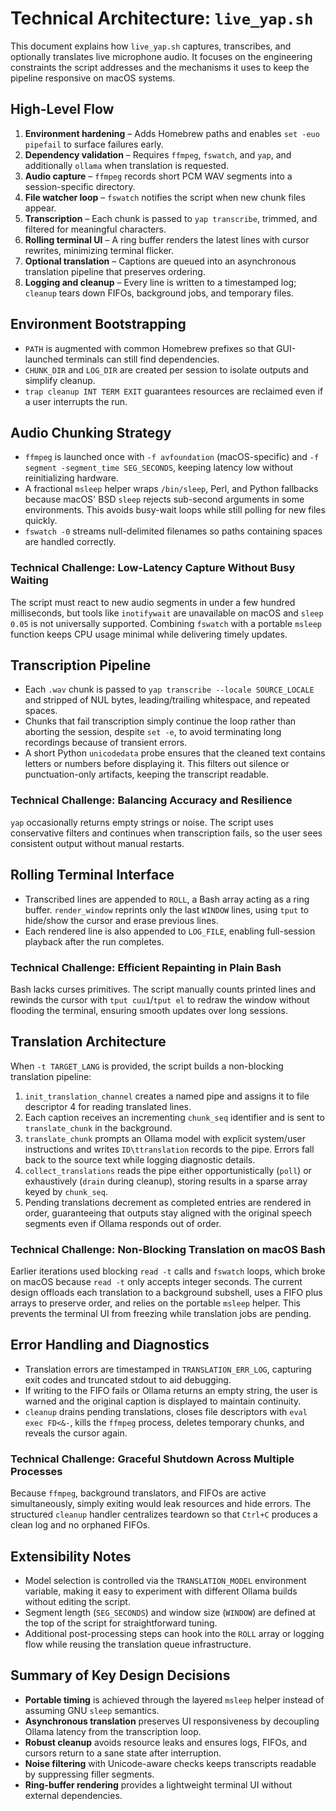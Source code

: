 # Technical Architecture: `live_yap.sh`

This document explains how `live_yap.sh` captures, transcribes, and optionally translates live microphone audio. It focuses on the engineering constraints the script addresses and the mechanisms it uses to keep the pipeline responsive on macOS systems.

## High-Level Flow

1. **Environment hardening** – Adds Homebrew paths and enables `set -euo pipefail` to surface failures early.
2. **Dependency validation** – Requires `ffmpeg`, `fswatch`, and `yap`, and additionally `ollama` when translation is requested.
3. **Audio capture** – `ffmpeg` records short PCM WAV segments into a session-specific directory.
4. **File watcher loop** – `fswatch` notifies the script when new chunk files appear.
5. **Transcription** – Each chunk is passed to `yap transcribe`, trimmed, and filtered for meaningful characters.
6. **Rolling terminal UI** – A ring buffer renders the latest lines with cursor rewrites, minimizing terminal flicker.
7. **Optional translation** – Captions are queued into an asynchronous translation pipeline that preserves ordering.
8. **Logging and cleanup** – Every line is written to a timestamped log; `cleanup` tears down FIFOs, background jobs, and temporary files.

## Environment Bootstrapping

- `PATH` is augmented with common Homebrew prefixes so that GUI-launched terminals can still find dependencies.
- `CHUNK_DIR` and `LOG_DIR` are created per session to isolate outputs and simplify cleanup.
- `trap cleanup INT TERM EXIT` guarantees resources are reclaimed even if a user interrupts the run.

## Audio Chunking Strategy

- `ffmpeg` is launched once with `-f avfoundation` (macOS-specific) and `-f segment -segment_time SEG_SECONDS`, keeping latency low without reinitializing hardware.
- A fractional `msleep` helper wraps `/bin/sleep`, Perl, and Python fallbacks because macOS' BSD `sleep` rejects sub-second arguments in some environments. This avoids busy-wait loops while still polling for new files quickly.
- `fswatch -0` streams null-delimited filenames so paths containing spaces are handled correctly.

### Technical Challenge: Low-Latency Capture Without Busy Waiting

The script must react to new audio segments in under a few hundred milliseconds, but tools like `inotifywait` are unavailable on macOS and `sleep 0.05` is not universally supported. Combining `fswatch` with a portable `msleep` function keeps CPU usage minimal while delivering timely updates.

## Transcription Pipeline

- Each `.wav` chunk is passed to `yap transcribe --locale SOURCE_LOCALE` and stripped of NUL bytes, leading/trailing whitespace, and repeated spaces.
- Chunks that fail transcription simply continue the loop rather than aborting the session, despite `set -e`, to avoid terminating long recordings because of transient errors.
- A short Python `unicodedata` probe ensures that the cleaned text contains letters or numbers before displaying it. This filters out silence or punctuation-only artifacts, keeping the transcript readable.

### Technical Challenge: Balancing Accuracy and Resilience

`yap` occasionally returns empty strings or noise. The script uses conservative filters and continues when transcription fails, so the user sees consistent output without manual restarts.

## Rolling Terminal Interface

- Transcribed lines are appended to `ROLL`, a Bash array acting as a ring buffer. `render_window` reprints only the last `WINDOW` lines, using `tput` to hide/show the cursor and erase previous lines.
- Each rendered line is also appended to `LOG_FILE`, enabling full-session playback after the run completes.

### Technical Challenge: Efficient Repainting in Plain Bash

Bash lacks curses primitives. The script manually counts printed lines and rewinds the cursor with `tput cuu1`/`tput el` to redraw the window without flooding the terminal, ensuring smooth updates over long sessions.

## Translation Architecture

When `-t TARGET_LANG` is provided, the script builds a non-blocking translation pipeline:

1. `init_translation_channel` creates a named pipe and assigns it to file descriptor 4 for reading translated lines.
2. Each caption receives an incrementing `chunk_seq` identifier and is sent to `translate_chunk` in the background.
3. `translate_chunk` prompts an Ollama model with explicit system/user instructions and writes `ID\ttranslation` records to the pipe. Errors fall back to the source text while logging diagnostic details.
4. `collect_translations` reads the pipe either opportunistically (`poll`) or exhaustively (`drain` during cleanup), storing results in a sparse array keyed by `chunk_seq`.
5. Pending translations decrement as completed entries are rendered in order, guaranteeing that outputs stay aligned with the original speech segments even if Ollama responds out of order.

### Technical Challenge: Non-Blocking Translation on macOS Bash

Earlier iterations used blocking `read -t` calls and `fswatch` loops, which broke on macOS because `read -t` only accepts integer seconds. The current design offloads each translation to a background subshell, uses a FIFO plus arrays to preserve order, and relies on the portable `msleep` helper. This prevents the terminal UI from freezing while translation jobs are pending.

## Error Handling and Diagnostics

- Translation errors are timestamped in `TRANSLATION_ERR_LOG`, capturing exit codes and truncated stdout to aid debugging.
- If writing to the FIFO fails or Ollama returns an empty string, the user is warned and the original caption is displayed to maintain continuity.
- `cleanup` drains pending translations, closes file descriptors with `eval exec FD<&-`, kills the `ffmpeg` process, deletes temporary chunks, and reveals the cursor again.

### Technical Challenge: Graceful Shutdown Across Multiple Processes

Because `ffmpeg`, background translators, and FIFOs are active simultaneously, simply exiting would leak resources and hide errors. The structured `cleanup` handler centralizes teardown so that `Ctrl+C` produces a clean log and no orphaned FIFOs.

## Extensibility Notes

- Model selection is controlled via the `TRANSLATION_MODEL` environment variable, making it easy to experiment with different Ollama builds without editing the script.
- Segment length (`SEG_SECONDS`) and window size (`WINDOW`) are defined at the top of the script for straightforward tuning.
- Additional post-processing steps can hook into the `ROLL` array or logging flow while reusing the translation queue infrastructure.

## Summary of Key Design Decisions

- **Portable timing** is achieved through the layered `msleep` helper instead of assuming GNU `sleep` semantics.
- **Asynchronous translation** preserves UI responsiveness by decoupling Ollama latency from the transcription loop.
- **Robust cleanup** avoids resource leaks and ensures logs, FIFOs, and cursors return to a sane state after interruption.
- **Noise filtering** with Unicode-aware checks keeps transcripts readable by suppressing filler segments.
- **Ring-buffer rendering** provides a lightweight terminal UI without external dependencies.
